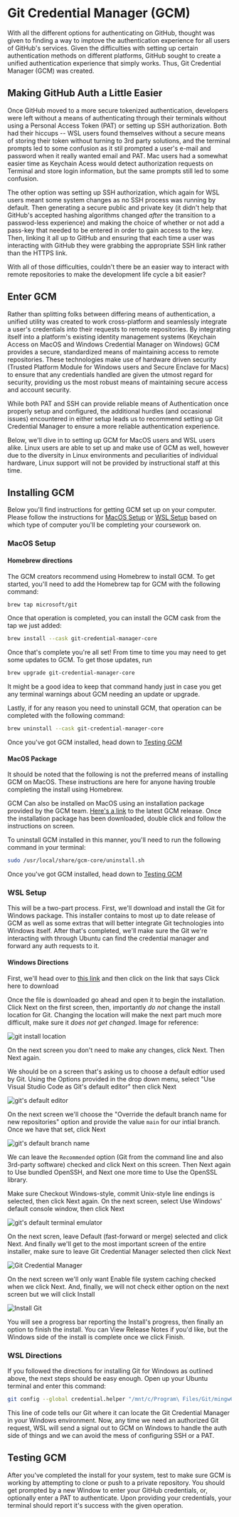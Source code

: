 # Git Credential Manager (GCM)

With all the different options for authenticating on GitHub, thought was given
to finding a way to imptove the authentication experience for all users of 
GitHub's services. Given the difficulties with setting up certain
authentication methods on different platforms, GitHub sought to create a 
unified authentication experience that simply works. Thus, Git Credential
Manager (GCM) was created.

## Making GitHub Auth a Little Easier

Once GitHub moved to a more secure tokenized authentication, developers were
left without a means of authenticating through their terminals without using a
Personal Access Token (PAT) or setting up SSH authorization. Both had their 
hiccups -- WSL users found themselves without a secure means of storing their 
token without turning to 3rd party solutions, and the terminal prompts led to 
some confusion as it stil prompted a user's e-mail and password when it really 
wanted email and PAT. Mac users had a somewhat easier time as Keychain Acess 
would detect authorization requests on Terminal and store login information,
but the same prompts still led to some confusion. 

The other option was setting up SSH authorization, which again for WSL users
meant some system changes as no SSH process was running by default. Then 
generating a secure public and private key (it didn't help that GitHub's 
accepted hashing algorithms changed _after_ the transition to a passwod-less
experience) and making the choice of whether or not add a pass-key that needed
to be entered in order to gain access to the key. Then, linking it all up to
GitHub and ensuring that each time a user was interacting with GitHub they were
grabbing the appropriate SSH link rather than the HTTPS link. 

With all of those difficulties, couldn't there be an easier way to interact 
with remote repositories to make the development life cycle a bit easier?

## Enter GCM

Rather than splitting folks between differing means of authentication, a 
unified utility was created to work cross-platform and seamlessly integrate a 
user's credentials into their requests to remote repositories. By integrating
itself into a platform's existing identity management systems (Keychain Access
on MacOS and Windows Credential Manager on Windows) GCM provides a secure,
standardized means of maintaining access to remote repositories. These 
technologies make use of hardware driven security (Trusted Platform Module for
Windows users and Secure Enclave for Macs) to ensure that any credentials 
handled are given the utmost regard for security, providing us the most robust
means of maintaining secure access and account security. 

While both PAT and SSH can provide reliable means of Authentication once 
properly setup and configured, the additional hurdles (and occasional issues)
encountered in either setup leads us to recommend setting up Git Credential
Manager to ensure a more reliable authentication experience.

Below, we'll dive in to setting up GCM for MacOS users and WSL users alike. 
Linux users are able to set up and make use of GCM as well, however due to the
diversity in Linux environments and peculiarities of individual hardware, Linux
support will not be provided by instructional staff at this time. 

## Installing GCM
Below you'll find instructions for getting GCM set up on your computer. Please
follow the instructions for [MacOS Setup](#macos-setup) or 
[WSL Setup](#wsl-setup) based on which type of computer you'll be completing 
your coursework on.

### MacOS Setup

#### Homebrew directions
The GCM creators recommend using Homebrew to install GCM. To get started, 
you'll need to add the Homebrew tap for GCM with the following command:
```sh
brew tap microsoft/git
```
Once that operation is completed, you can install the GCM cask from the tap we 
just added:
```sh
brew install --cask git-credential-manager-core
```
Once that's complete you're all set! From time to time you may need to get some
updates to GCM. To get those updates, run
```sh
brew upgrade git-credential-manager-core
```
It might be a good idea to keep that command handy just in case you get any 
terminal warnings about GCM needing an update or upgrade.

Lastly, if for any reason you need to uninstall GCM, that operation can be 
completed with the following command: 
```sh
brew uninstall --cask git-credential-manager-core
```
Once you've got GCM installed, head down to [Testing GCM](#testing-gcm)

#### MacOS Package
It should be noted that the following is not the preferred means of installing 
GCM on MacOS. These instructions are here for anyone having trouble completing 
the install using Homebrew.

GCM Can also be installed on MacOS using an installation package provided by 
the GCM team. [Here's a link][GCM Latest Release] to the latest GCM release.
Once the installation package has been downloaded, double click
and follow the instructions on screen.

To uninstall GCM installed in this manner, you'll need to run the following
command in your terminal:
```sh
sudo /usr/local/share/gcm-core/uninstall.sh
```
Once you've got GCM installed, head down to [Testing GCM](#testing-gcm)


### WSL Setup
This will be a two-part process. First, we'll download and install the Git for
Windows package. This installer contains to most up to date release of GCM as 
well as some extras that will better integrate Git technologies into Windows
itself. After that's completed, we'll make sure the Git we're interacting with
through Ubuntu can find the credential manager and forward any auth requests 
to it.

#### Windows Directions
First, we'll head over to [this link][Git SCM for Windows] and then click on
the link that says Click here to download

Once the file is downloaded go ahead and open it to begin the installation. 
Click Next on the first screen, then, importantly _do not_ change the install
location for Git. Changing the location will make the next part much more
difficult, make sure it _does not get changed_. Image for reference:

![git install location](./images/01-gitLocation.png)

On the next screen you don't need to make any changes, click Next. Then Next
again.

We should be on a screen that's asking us to choose a default edtior used by 
Git. Using the Options provided in the drop down menu, select "Use Visual
Studio Code as Git's default editor" then click Next

![git's default editor](./images/02-gitDefaultEditor.png)

On the next screen we'll choose the "Override the default branch name for new
repositories" option and provide the value `main` for our intial branch. Once
we have that set, click Next

![git's default branch name](./images/03-gitBranchName.png)

We can leave the `Recommended` option (Git from the command line and also 
3rd-party software) checked and click Next on this screen. Then Next again to
Use bundled OpenSSH, and Next one more time to Use the OpenSSL library. 

Make sure Checkout Windows-style, commit Unix-style line endings is selected, 
then click Next again. On the next screen, select Use Windows' default console
window, then click Next

![git's default terminal emulator](./images/04-gitDefaultTerminalEmulator.png)

On the next scren, leave Default (fast-forward or merge) selected and click 
Next. And finally we'll get to the most important screen of the entire 
installer, make sure to leave Git Credential Manager selected then click Next

![Git Credential Manager](./images/05-gitCredentialManager.png)

On the next screen we'll only want Enable file system caching checked when we 
click Next. And, finally, we will not check either option on the next screen 
but we will click Install

![Install Git](./images/06-installGit.png)

You will see a progress bar reporting the Install's progress, then finally an 
option to finish the install. You can View Release Notes if you'd like, but the
Windows side of the install is complete once we click Finish.

### WSL Directions
If you followed the directions for installing Git for Windows as outlined 
above, the next steps should be easy enough. Open up your Ubuntu terminal and
enter this command:
```sh
git config --global credential.helper "/mnt/c/Program\ Files/Git/mingw64/bin/git-credential-manager.exe"
```
This line of code tells our Git where it can locate the Git Credential Manager
in your Windows environment. Now, any time we need an authorized Git request,
WSL will send a signal out to GCM on Windows to handle the auth side of things
and we can avoid the mess of configuring SSH or a PAT.

## Testing GCM
After you've completed the install for your system, test to make sure GCM is 
working by attempting to clone or push to a private repository. You should get
prompted by a new Window to enter your GitHub credentials, or, optionally enter
a PAT to authenticate. Upon providing your credentials, your terminal should 
report it's success with the given operation.

<!-- External Links -->
[GCM Latest Release]: https://github.com/GitCredentialManager/git-credential-manager/releases/latest
[Git SCM for Windows]: https://git-scm.com/download/win